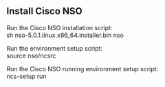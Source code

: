 ## Install Cisco NSO

Run the Cisco NSO installation script:  
    sh nso-5.0.1.linux.x86_64.installer.bin nso

Run the environment setup script:  
    source nso/ncsrc

Run the Cisco NSO running environment setup script:  
    ncs-setup run
